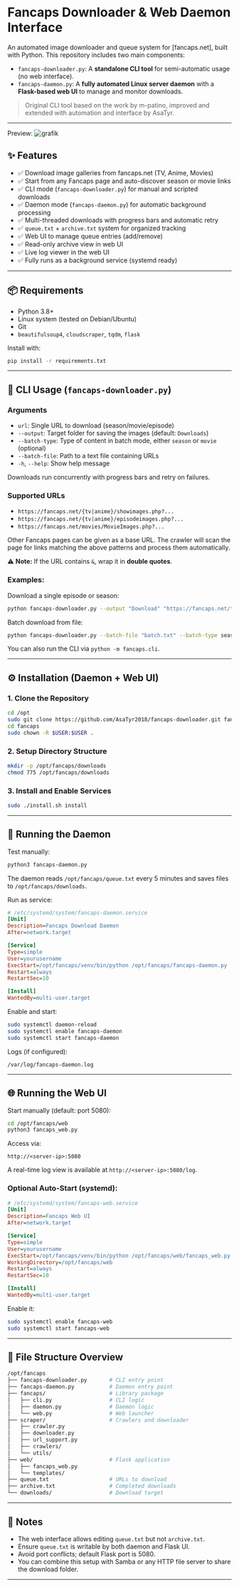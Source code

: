 # Fancaps Downloader & Web Daemon Interface

An automated image downloader and queue system for \[fancaps.net], built with Python. This repository includes two main components:

* `fancaps-downloader.py`: A **standalone CLI tool** for semi-automatic usage (no web interface).
* `fancaps-daemon.py`: A **fully automated Linux server daemon** with a **Flask-based web UI** to manage and monitor downloads.

> Original CLI tool based on the work by m-patino, improved and extended with automation and interface by AsaTyr.

---
Preview:
![grafik](https://github.com/user-attachments/assets/bd5ce8a3-a8a4-4f9c-937c-5c8b7811e684)

## ✨ Features

* ✅ Download image galleries from fancaps.net (TV, Anime, Movies)
* ✅ Start from any Fancaps page and auto-discover season or movie links
* ✅ CLI mode (`fancaps-downloader.py`) for manual and scripted downloads
* ✅ Daemon mode (`fancaps-daemon.py`) for automatic background processing
* ✅ Multi-threaded downloads with progress bars and automatic retry
* ✅ `queue.txt` + `archive.txt` system for organized tracking
* ✅ Web UI to manage queue entries (add/remove)
* ✅ Read-only archive view in web UI
* ✅ Live log viewer in the web UI
* ✅ Fully runs as a background service (systemd ready)

---

## 📦 Requirements

* Python 3.8+
* Linux system (tested on Debian/Ubuntu)
* Git
* `beautifulsoup4`, `cloudscraper`, `tqdm`, `flask`

Install with:

```bash
pip install -r requirements.txt
```

---

## 🧪 CLI Usage (`fancaps-downloader.py`)

### Arguments

* `url`: Single URL to download (season/movie/episode)
* `--output`: Target folder for saving the images (default: `Downloads`)
* `--batch-type`: Type of content in batch mode, either `season` or `movie` (optional)
* `--batch-file`: Path to a text file containing URLs
* `-h`, `--help`: Show help message

Downloads run concurrently with progress bars and retry on failures.

### Supported URLs

* `https://fancaps.net/{tv|anime}/showimages.php?...`
* `https://fancaps.net/{tv|anime}/episodeimages.php?...`
* `https://fancaps.net/movies/MovieImages.php?...`

Other Fancaps pages can be given as a base URL. The crawler will scan the page
for links matching the above patterns and process them automatically.

⚠️ **Note:** If the URL contains `&`, wrap it in **double quotes**.

### Examples:

Download a single episode or season:

```bash
python fancaps-downloader.py --output "Download" "https://fancaps.net/tv/showimages.php?id=1234"
```

Batch download from file:

```bash
python fancaps-downloader.py --batch-file "batch.txt" --batch-type season --output "SeasonDownloads"
```
You can also run the CLI via `python -m fancaps.cli`.

---

## ⚙️ Installation (Daemon + Web UI)

### 1. Clone the Repository

```bash
cd /opt
sudo git clone https://github.com/AsaTyr2018/fancaps-downloader.git fancaps
cd fancaps
sudo chown -R $USER:$USER .
```

### 2. Setup Directory Structure

```bash
mkdir -p /opt/fancaps/downloads
chmod 775 /opt/fancaps/downloads
```

### 3. Install and Enable Services

```bash
sudo ./install.sh install
```

---

## 🚀 Running the Daemon

Test manually:

```bash
python3 fancaps-daemon.py
```
The daemon reads `/opt/fancaps/queue.txt` every 5 minutes and saves files to `/opt/fancaps/downloads`.

Run as service:

```ini
# /etc/systemd/system/fancaps-daemon.service
[Unit]
Description=Fancaps Download Daemon
After=network.target

[Service]
Type=simple
User=yourusername
ExecStart=/opt/fancaps/venv/bin/python /opt/fancaps/fancaps-daemon.py
Restart=always
RestartSec=10

[Install]
WantedBy=multi-user.target
```

Enable and start:

```bash
sudo systemctl daemon-reload
sudo systemctl enable fancaps-daemon
sudo systemctl start fancaps-daemon
```

Logs (if configured):

```
/var/log/fancaps-daemon.log
```

---

## 🌐 Running the Web UI

Start manually (default: port 5080):

```bash
cd /opt/fancaps/web
python3 fancaps_web.py
```

Access via:

```
http://<server-ip>:5080
```

A real-time log view is available at `http://<server-ip>:5080/log`.
### Optional Auto-Start (systemd):

```ini
# /etc/systemd/system/fancaps-web.service
[Unit]
Description=Fancaps Web UI
After=network.target

[Service]
Type=simple
User=yourusername
ExecStart=/opt/fancaps/venv/bin/python /opt/fancaps/web/fancaps_web.py
WorkingDirectory=/opt/fancaps/web
Restart=always
RestartSec=10

[Install]
WantedBy=multi-user.target
```

Enable it:

```bash
sudo systemctl enable fancaps-web
sudo systemctl start fancaps-web
```

---

## 📁 File Structure Overview

```bash
/opt/fancaps
├── fancaps-downloader.py       # CLI entry point
├── fancaps-daemon.py           # Daemon entry point
├── fancaps/                    # Library package
│   ├── cli.py                  # CLI logic
│   ├── daemon.py               # Daemon logic
│   └── web.py                  # Web launcher
├── scraper/                    # Crawlers and downloader
│   ├── crawler.py
│   ├── downloader.py
│   ├── url_support.py
│   ├── crawlers/
│   └── utils/
├── web/                        # Flask application
│   ├── fancaps_web.py
│   └── templates/
├── queue.txt                   # URLs to download
├── archive.txt                 # Completed downloads
└── downloads/                  # Download target
```

---

## 📝 Notes

* The web interface allows editing `queue.txt` but not `archive.txt`.
* Ensure `queue.txt` is writable by both daemon and Flask UI.
* Avoid port conflicts; default Flask port is 5080.
* You can combine this setup with Samba or any HTTP file server to share the download folder.

---
